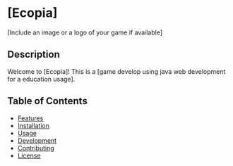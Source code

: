 # [Ecopia]

[Include an image or a logo of your game if available]

## Description

Welcome to [Ecopia]! This is a [game develop using java web development for a education usage]. 

## Table of Contents

- [Features](#features)
- [Installation](#installation)
- [Usage](#usage)
- [Development](#development)
- [Contributing](#contributing)
- [License](#license)


